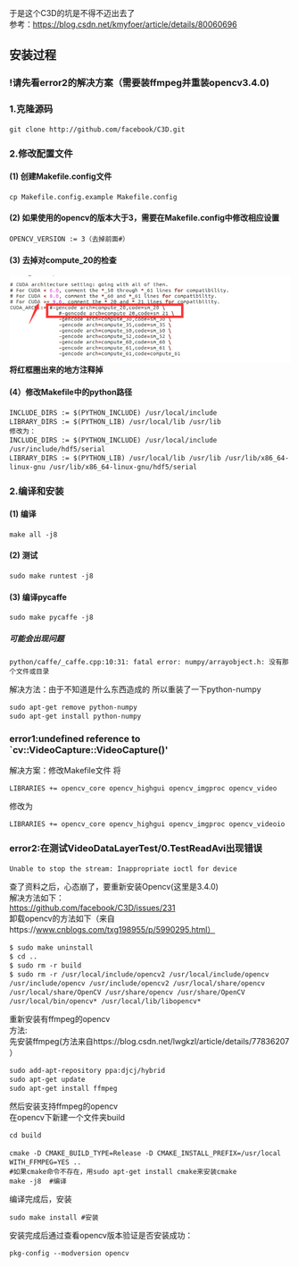 于是这个C3D的坑是不得不迈出去了<br />
参考：https://blog.csdn.net/kmyfoer/article/details/80060696
## 安装过程
### !请先看error2的解决方案（需要装ffmpeg并重装opencv3.4.0)
### 1.克隆源码
```
git clone http://github.com/facebook/C3D.git
```
### 2.修改配置文件
#### (1) 创建Makefile.config文件
```
cp Makefile.config.example Makefile.config
```
#### (2) 如果使用的opencv的版本大于3，需要在Makefile.config中修改相应设置
```
OPENCV_VERSION := 3（去掉前面#）
```
#### (3) 去掉对compute_20的检查
![compute_20](https://github.com/meisa233/Caffe/blob/master/Files%20about%20the%20installation%20of%20caffe/caffe-gpu.png)<br />
**将红框圈出来的地方注释掉**
#### (4）修改Makefile中的python路径
```
INCLUDE_DIRS := $(PYTHON_INCLUDE) /usr/local/include
LIBRARY_DIRS := $(PYTHON_LIB) /usr/local/lib /usr/lib 
修改为： 
INCLUDE_DIRS := $(PYTHON_INCLUDE) /usr/local/include /usr/include/hdf5/serial
LIBRARY_DIRS := $(PYTHON_LIB) /usr/local/lib /usr/lib /usr/lib/x86_64-linux-gnu /usr/lib/x86_64-linux-gnu/hdf5/serial
```
### 2.编译和安装
#### (1) 编译
```
make all -j8
```
#### (2) 测试
```
sudo make runtest -j8
```
#### (3) 编译pycaffe
```
sudo make pycaffe -j8
```
##### 可能会出现问题
```
python/caffe/_caffe.cpp:10:31: fatal error: numpy/arrayobject.h: 没有那个文件或目录
```
解决方法：由于不知道是什么东西造成的
所以重装了一下python-numpy
```
sudo apt-get remove python-numpy
sudo apt-get install python-numpy
```
### error1:undefined reference to `cv::VideoCapture::VideoCapture()'
解决方案：修改Makefile文件
将<br />
```
LIBRARIES += opencv_core opencv_highgui opencv_imgproc opencv_video
```
修改为
```
LIBRARIES += opencv_core opencv_highgui opencv_imgproc opencv_videoio
```
### error2:在测试VideoDataLayerTest/0.TestReadAvi出现错误
```
Unable to stop the stream: Inappropriate ioctl for device
```
查了资料之后，心态崩了，要重新安装Opencv(这里是3.4.0)<br />
解决方法如下：<br />
https://github.com/facebook/C3D/issues/231 <br />
卸载opencv的方法如下（来自https://www.cnblogs.com/txg198955/p/5990295.html）<br />
```
$ sudo make uninstall
$ cd ..
$ sudo rm -r build
$ sudo rm -r /usr/local/include/opencv2 /usr/local/include/opencv /usr/include/opencv /usr/include/opencv2 /usr/local/share/opencv /usr/local/share/OpenCV /usr/share/opencv /usr/share/OpenCV /usr/local/bin/opencv* /usr/local/lib/libopencv*

```
重新安装有ffmpeg的opencv<br />
方法:<br />
先安装ffmpeg(方法来自https://blog.csdn.net/lwgkzl/article/details/77836207 ）<br />
```
sudo add-apt-repository ppa:djcj/hybrid
sudo apt-get update
sudo apt-get install ffmpeg
```
然后安装支持ffmpeg的opencv<br />
在opencv下新建一个文件夹build<br />
```
cd build  
  
cmake -D CMAKE_BUILD_TYPE=Release -D CMAKE_INSTALL_PREFIX=/usr/local WITH_FFMPEG=YES ..  
#如果cmake命令不存在，用sudo apt-get install cmake来安装cmake  
make -j8  #编译  
```
编译完成后，安装
```
sudo make install #安装  
```
安装完成后通过查看opencv版本验证是否安装成功：
```
pkg-config --modversion opencv 
```
